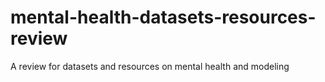 # mental-health-datasets-resources-review
A review for datasets and resources on mental health and modeling

